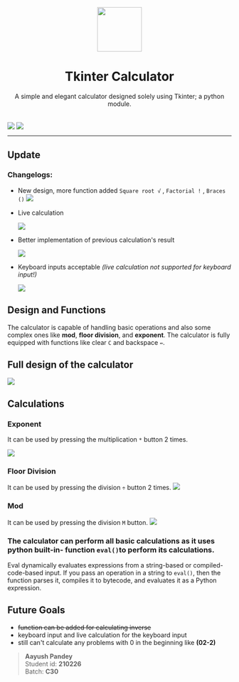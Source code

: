<p align="center"><img align="center" src="https://i.imgur.com/JDzrSoW.png" height="100" width="100" /></p>
<h1 align="center">Tkinter Calculator </h1>
<p align="center">A simple and elegant calculator designed solely using Tkinter; a python module.</p>
<br>


<img align="center" src="https://img.shields.io/bitbucket/issues-raw/AlexxyQQ/Tkinter_calculator?style=plastic" />
<img align="center" src="https://img.shields.io/github/last-commit/AlexxyQQ/Tkinter_calculator?style=plastic" />

---
## Update

### Changelogs:

- New design, more function added ``Square root √`` , ``Factorial !`` , ``Braces ()``
  <img src="https://i.imgur.com/sAPjfkS.png">
  
- Live calculation
  
  <img src="https://i.imgur.com/UbuH9nI.gif">
  
- Better implementation of previous calculation's result
  
  <img src="https://i.imgur.com/Gul8FPp.gif">
  
- Keyboard inputs acceptable _(live calculation not supported for keyboard input!)_
 
  <img src="https://i.ibb.co/XFqnPBb/ezgif-com-gif-maker-2.gif">




## Design and Functions

The calculator is capable of handling basic operations and also some complex ones like **mod**, **floor division**, and **exponent**.
The calculator is fully equipped with functions like clear ``C`` and backspace ``⇚``.


## Full design of the calculator

<img src="https://i.imgur.com/8te7ink.png" />


## Calculations

### Exponent
It can be used by pressing the multiplication ``*`` button 2 times.

<img src="https://i.imgur.com/OlfLyUF.gif" />

### Floor Division
It can be used by pressing the division ``÷``  button 2 times.
<img src="https://i.imgur.com/Rle6VfK.gif" />

### Mod
It can be used by pressing the division ``M``  button.
<img src="https://i.imgur.com/NyoGXSX.gif" />
 
### The calculator can perform all basic calculations as it uses python built-in- function ```eval()```to perform its calculations.
Eval dynamically evaluates expressions from a string-based or compiled-code-based input. If you pass an operation in a string to ```eval()```, then the function parses it, compiles it to bytecode, and evaluates it as a Python expression.

## Future Goals
- ~~function can be added for calculating inverse~~
- keyboard input and live calculation for the keyboard input
- still can't calculate any problems with 0 in the beginning like **(02-2)**


> **Aayush Pandey** <br>
Student id: **210226** <br>
Batch: **C30**
